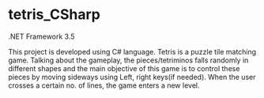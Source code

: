 # tetris_CSharp

.NET Framework 3.5

This project is developed using C# language. Tetris is a puzzle tile matching game. 
Talking about the gameplay, the pieces/tetriminos falls randomly in different shapes and the main objective of this game is to control these pieces by moving sideways using Left, 
right keys(if needed). When the user crosses a certain no. of lines, the game enters a new level.

